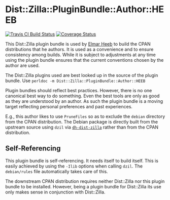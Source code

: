 Dist::Zilla::PluginBundle::Author::HEEB
=======================================

[![Travis CI Build Status](https://travis-ci.org/elmar/Dist-Zilla-PluginBundle-Author-HEEB.svg)](https://travis-ci.org/elmar/Dist-Zilla-PluginBundle-Author-HEEB)
[![Coverage Status](https://coveralls.io/repos/elmar/Dist-Zilla-PluginBundle-Author-HEEB/badge.svg)](https://coveralls.io/r/elmar/Dist-Zilla-PluginBundle-Author-HEEB)

This Dist::Zilla plugin bundle is used by
[Elmar Heeb](https://metacpan.org/author/HEEB) to build the CPAN distributions
that he authors. It is used as a convenience and to ensure consistency among
builds.  While it is subject to adjustments at any time using the plugin bundle
ensures that the current conventions chosen by the author are used.

The Dist::Zilla plugins used are best looked up in the source of the plugin
bundle. Use `perldoc -m Dist::Zilla::PluginBundle::Author::HEEB`

Plugin bundles should reflect best practices. However, there is no one
canonical best way to do something. Even the best tools are only as good as
they are understood by an author. As such the plugin bundle is a moving target
reflecting personal preferences and past experiences.

E.g., this author likes to use `PruneFiles` so as to exclude the `debian`
directory from the CPAN distribution. The Debian package is directly built from
the upstream source using `dzil` via
[`dh-dist-zilla`](https://tracker.debian.org/pkg/dh-dist-zilla) rather than
from the CPAN
distribution.

Self-Referencing
----------------

This plugin bundle is self-referencing. It needs itself to build itself. This
is easily achieved by using the `-Ilib` options when calling `dzil`. The
`debian/rules` file automatically takes care of this.

The downstream CPAN distribution requires neither Dist::Zilla nor this plugin
bundle to be installed.  However, being a plugin bundle for Dist::Zilla its use
only makes sense in conjunction with Dist::Zilla.
